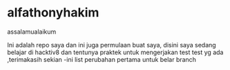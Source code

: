 # alfathonyhakim

assalamualaikum

Ini adalah repo saya dan ini juga permulaan buat saya, disini saya sedang belajar di hacktiv8 dan tentunya praktek untuk mengerjakan test test yg ada ,terimakasih sekian
-ini list perubahan pertama untuk belar branch
